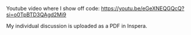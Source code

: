 Youtube video where I show off code:
https://youtu.be/eGeXNEQGQcQ?si=o0TpBTD3QAgd2Mi9

My individual discussion is uploaded as a PDF in Inspera.